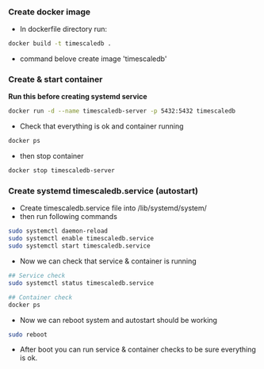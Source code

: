 ### Create docker image
- In dockerfile directory run:
```sh
docker build -t timescaledb .
```
- command belove create image 'timescaledb' 
### Create & start container
**Run this before creating systemd service**
```sh
docker run -d --name timescaledb-server -p 5432:5432 timescaledb
```
- Check that everything is ok and container running
```sh
docker ps
```
- then stop container 
```sh
docker stop timescaledb-server
```
### Create systemd timescaledb.service (autostart)
- Create timescaledb.service file into /lib/systemd/system/
- then run following commands
```sh
sudo systemctl daemon-reload
sudo systemctl enable timescaledb.service
sudo systemctl start timescaledb.service
```
- Now we can check that service & container is running
```sh
## Service check
sudo systemctl status timescaledb.service
```
```sh
## Container check
docker ps
```
- Now we can reboot system and autostart should be working
```sh
sudo reboot
```
- After boot you can run service & container checks to be sure everything is ok.
